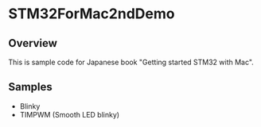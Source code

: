 # STM32ForMac2ndDemo

## Overview

This is sample code for Japanese book "Getting started STM32 with Mac".

## Samples

* Blinky
* TIMPWM (Smooth LED blinky)
